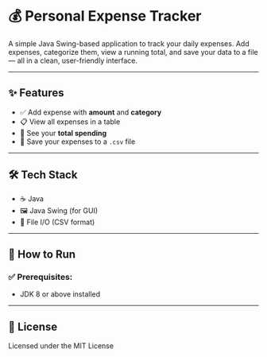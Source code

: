 # 💰 Personal Expense Tracker

A simple Java Swing-based application to track your daily expenses. Add expenses, categorize them, view a running total, and save your data to a file — all in a clean, user-friendly interface.

---

## ✨ Features

- ✅ Add expense with **amount** and **category**
- 📋 View all expenses in a table
- 🧮 See your **total spending**
- 💾 Save your expenses to a `.csv` file


---

## 🛠 Tech Stack

- ☕ Java
- 🖼 Java Swing (for GUI)
- 📁 File I/O (CSV format)

---

## 🚀 How to Run

### ✅ Prerequisites:
- JDK 8 or above installed


---

## 📜 License

Licensed under the MIT License